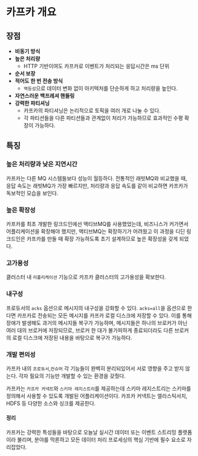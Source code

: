 # 카프카 개요

## 장점
- **비동기 방식**
- **높은 처리량**
  - HTTP 기반이여도 카프카로 이벤트가 처리되는 응답시간은 ms 단위
- **순서 보장**
- **적어도 한 번 전송 방식**
  - `멱등성`으로 데이터 변화 없이 아키텍처를 단순하게 하고 처리량을 높인다.
- **자연스러운 백프레셔 핸들링**
- **강력한 파티셔닝**
  - 카프카의 파티셔닝은 논리적으로 토픽을 여러 개로 나눌 수 있다.
  - 각 파티션들을 다른 파티션들과 관계없이 처리가 가능하므로 효과적인 수평 확장이 가능하다.
## 특징
### 높은 처리량과 낮은 지연시간
카프카는 다른 MQ 시스템들보다 성능이 월등하다.
전통적인 래빗MQ와 비교했을 때, 응답 속도는 래빗MQ가 가장 빠르지만, 처리량과 응답 속도를 같이 비교하면 카프카가 독보적인 모습을 보인다.

### 높은 확장성
카프카를 최초 개발한 링크드인에선 액티브MQ를 사용했었는데, 비즈니스가 커가면서 어플리케이션을 확장해야 했지만, 액티브MQ는 확장하기가 어려웠고 
이 과정을 디딘 링크드인은 카프카를 만들 때 확장 가능하도록 초기 설계하므로 높은 확장성을 갖게 되었다.

### 고가용성
클러스터 내 `리플리케이션` 기능으로 카프카 클러스터의 고가용성을 확보한다.

### 내구성
프로듀서의 `acks` 옵션으로 메시지의 내구성을 강화할 수 있다.
`acks=all`을 옵션으로 한다면 카프카로 전송되는 모든 메시지를 카프카 로컬 디스크에 저장할 수 있다.
이를 통해 장애가 발생해도 과거의 메시지들 복구가 가능하며, 메시지들은 하나의 브로커가 아닌 여러 대의 브로커에 저장되므로, 
브로커 한 대가 불가피하게 종료되더라도 다른 브로커의 로컬 디스크에 저장된 내용을 바탕으로 복구가 가능하다.

### 개발 편의성
카프카 내의 `프로듀서`,`컨슈머` 각 기능들이 완벽히 분리되있어서 서로 영향을 주고 받지 않는다.
각자 필요의 기능만 개발할 수 있는 환경을 갖췄다.

카프카는 `카프카 커넥트`와 `스키마 레지스트리`를 제공하는데 스키마 레지스트리는 스키마를 정의해서 사용할 수 있도록 개발된 어플리케이션이다.
카프카 커넥트는 엘라스틱서치, HDFS 등 다양한 소스와 싱크를 제공한다.

#### 정리
카프카는 강력한 특성들을 바탕으로 오늘날 실시간 데이터 또는 이벤트 스트리밍 플랫폼이라 불리며, 분야를 막론하고 모든 데이터 처리 프로세싱의 핵심 기반에 필수 요소로 자리잡았다.